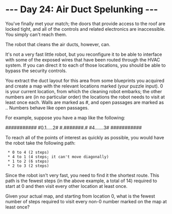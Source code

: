 # --- Day 24: Air Duct Spelunking ---

   You've finally met your match; the doors that provide access to the roof
   are locked tight, and all of the controls and related electronics are
   inaccessible. You simply can't reach them.

   The robot that cleans the air ducts, however, can.

   It's not a very fast little robot, but you reconfigure it to be able to
   interface with some of the exposed wires that have been routed through the
   HVAC system. If you can direct it to each of those locations, you should
   be able to bypass the security controls.

   You extract the duct layout for this area from some blueprints you
   acquired and create a map with the relevant locations marked (your puzzle
   input). 0 is your current location, from which the cleaning robot embarks;
   the other numbers are (in no particular order) the locations the robot
   needs to visit at least once each. Walls are marked as #, and open
   passages are marked as .. Numbers behave like open passages.

   For example, suppose you have a map like the following:

 ###########
 #0.1.....2#
 #.#######.#
 #4.......3#
 ###########

   To reach all of the points of interest as quickly as possible, you would
   have the robot take the following path:

     * 0 to 4 (2 steps)
     * 4 to 1 (4 steps; it can't move diagonally)
     * 1 to 2 (6 steps)
     * 2 to 3 (2 steps)

   Since the robot isn't very fast, you need to find it the shortest route.
   This path is the fewest steps (in the above example, a total of 14)
   required to start at 0 and then visit every other location at least once.

   Given your actual map, and starting from location 0, what is the fewest
   number of steps required to visit every non-0 number marked on the map at
   least once?

